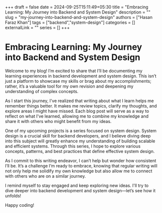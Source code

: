 +++ 
draft = false
date = 2024-09-25T15:11:49+05:30
title = "Embracing Learning: My Journey into Backend and System Design"
description = ""
slug = "my-journey-into-backend-and-system-design"
authors = ["Hasan Faraz Khan"]
tags = ["backend","system-design"]
categories = []
externalLink = ""
series = []
+++

# Embracing Learning: My Journey into Backend and System Design

Welcome to my blog! I’m excited to share that I’ll be documenting my learning experiences in backend development and system design. This isn’t just a platform to showcase my skills or brag about my accomplishments; rather, it’s a valuable tool for my own revision and deepening my understanding of complex concepts.

As I start this journey, I've realized that writing about what I learn helps me remember things better. It makes me review topics, clarify my thoughts, and explore areas I might have missed. Each blog post will serve as a way to reflect on what I've learned, allowing me to combine my knowledge and share it with others who might benefit from my ideas.

One of my upcoming projects is a series focused on system design. System design is a crucial skill for backend developers, and I believe diving deep into this subject will greatly enhance my understanding of building scalable and efficient systems. Through this series, I hope to explore various concepts, patterns, and best practices that define effective system design.

As I commit to this writing endeavor, I can’t help but wonder how consistent I’ll be. It’s a challenge I’m ready to embrace, knowing that regular writing will not only help me solidify my own knowledge but also allow me to connect with others who are on a similar journey.

I remind myself to stay engaged and keep exploring new ideas. I'll try to dive deeper into backend development and system design—let’s see how it unfolds!

Happy coding!

